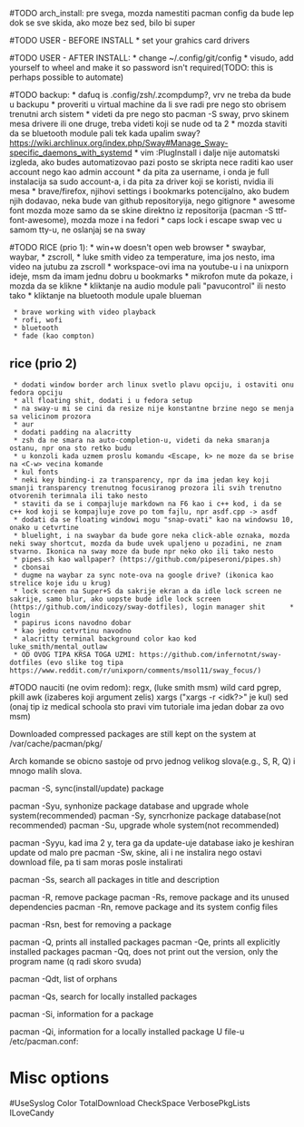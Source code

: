 #TODO arch_install:
     pre svega, mozda namestiti pacman config da bude lep dok se sve skida, ako moze bez sed, bilo bi super

#TODO USER - BEFORE INSTALL
     * set your grahics card drivers

#TODO USER - AFTER INSTALL:
     * change ~/.config/git/config
     * visudo, add yourself to wheel and make it so password isn't required(TODO: this is perhaps possible to automate)

#TODO backup:
     * dafuq is .config/zsh/.zcompdump?, vrv ne treba da bude u backupu
     * proveriti u virtual machine da li sve radi pre nego sto obrisem trenutni arch sistem
     * videti da pre nego sto pacman -S sway, prvo skinem mesa drivere ili one druge, treba videti koji se nude od ta 2
     * mozda staviti da se bluetooth module pali tek kada upalim sway? https://wiki.archlinux.org/index.php/Sway#Manage_Sway-specific_daemons_with_systemd
     * vim :PlugInstall i dalje nije automatski izgleda, ako budes automatizovao pazi posto se skripta nece raditi kao user account nego kao admin account
     * da pita za username, i onda je full instalacija sa sudo account-a, i da pita za driver koji se koristi, nvidia ili mesa
     * brave/firefox, njihovi settings i bookmarks potencijalno, ako budem njih dodavao, neka bude van github repositoryija, nego gitignore
     * awesome font mozda moze samo da se skine direktno iz repositorija (pacman -S ttf-font-awesome), mozda moze i na fedori
     * caps lock i escape swap vec u samom tty-u, ne oslanjaj se na sway


#TODO RICE (prio 1):
     * win+w doesn't open web browser
     * swaybar, waybar,
          * zscroll,
          * luke smith video za temperature, ima jos nesto, ima video na jutubu za zscroll
          * workspace-ovi ima na youtube-u i na unixporn ideje, msm da imam jednu dobru u bookmarks
          * mikrofon mute da pokaze, i mozda da se klikne
          * kliktanje na audio module pali "pavucontrol" ili nesto tako
          * kliktanje na bluetooth module upale blueman

     * brave working with video playback
     * rofi, wofi
     * bluetooth
     * fade (kao compton)

## rice (prio 2)
     * dodati window border arch linux svetlo plavu opciju, i ostaviti onu fedora opciju
     * all floating shit, dodati i u fedora setup
     * na sway-u mi se cini da resize nije konstantne brzine nego se menja sa velicinom prozora
     * aur
     * dodati padding na alacritty
     * zsh da ne smara na auto-completion-u, videti da neka smaranja ostanu, npr ona sto retko budu
     * u konzoli kada uzmem proslu komandu <Escape, k> ne moze da se brise na <C-w> vecina komande
     * kul fonts
     * neki key binding-i za transparency, npr da ima jedan key koji smanji transparency trenutnog focusiranog prozora ili svih trenutno otvorenih terimnala ili tako nesto
     * staviti da se i compajluje markdown na F6 kao i c++ kod, i da se c++ kod koji se kompajluje zove po tom fajlu, npr asdf.cpp -> asdf
     * dodati da se floating windowi mogu "snap-ovati" kao na windowsu 10, onako u cetvrtine
     * bluelight, i na swaybar da bude gore neka click-able oznaka, mozda neki sway shortcut, mozda da bude uvek upaljeno u pozadini, ne znam stvarno. Ikonica na sway moze da bude npr neko oko ili tako nesto
     * pipes.sh kao wallpaper? (https://github.com/pipeseroni/pipes.sh)
     * cbonsai
     * dugme na waybar za sync note-ova na google drive? (ikonica kao strelice koje idu u krug)
     * lock screen na Super+S da sakrije ekran a da idle lock screen ne sakrije, samo blur, ako uopste bude idle lock screen (https://github.com/indicozy/sway-dotfiles), login manager shit      * login
     * papirus icons navodno dobar
     * kao jednu cetvrtinu navodno
     * alacritty terminal background color kao kod luke_smith/mental_outlaw
     * OD OVOG TIPA KRSA TOGA UZMI: https://github.com/infernotnt/sway-dotfiles (evo slike tog tipa https://www.reddit.com/r/unixporn/comments/msol11/sway_focus/)

#TODO nauciti (ne ovim redom):
     regx, (luke smith msm)
     wild card
     pgrep, pkill
     awk (izaberes koji argument zelis)
     xargs ("xargs -r <idk?>" je kul)
     sed (onaj tip iz medical schoola sto pravi vim tutoriale ima jedan dobar za ovo msm)


Downloaded compressed packages are still kept on the system at /var/cache/pacman/pkg/

Arch komande se obicno sastoje od prvo jednog velikog slova(e.g., S, R, Q) i mnogo malih slova.



pacman -S, sync(install/update) package

pacman -Syu, synhonize package database and upgrade whole system(recommended)
pacman -Sy, syncrhonize package database(not recommended)
pacman -Su, upgrade whole system(not recommended)

pacman -Syyu, kad ima 2 y, tera ga da update-uje database iako je keshiran update od malo pre
pacman -Sw, skine, ali i ne instalira nego ostavi download file, pa ti sam moras posle instalirati

pacman -Ss, search all packages in title and description

pacman -R, remove package
pacman -Rs, remove package and its unused dependencies
pacman -Rn, remove package and its system config files

pacman -Rsn, best for removing a package

pacman -Q, prints all installed packages
pacman -Qe, prints all explicitly installed packages
pacman -Qq, does not print out the version, only the program name (q radi skoro svuda)

pacman -Qdt, list of orphans

pacman -Qs, search for locally installed packages

pacman -Si, information for a package

pacman -Qi, information for a locally installed package
U file-u /etc/pacman.conf:

# Misc options
#UseSyslog
Color
TotalDownload
CheckSpace
VerbosePkgLists
ILoveCandy
